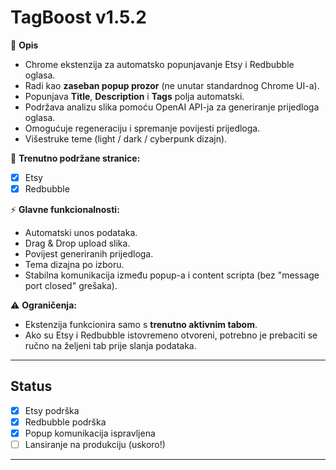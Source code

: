 # TagBoost v1.5.2

🚀 **Opis**
- Chrome ekstenzija za automatsko popunjavanje Etsy i Redbubble oglasa.
- Radi kao **zaseban popup prozor** (ne unutar standardnog Chrome UI-a).
- Popunjava **Title**, **Description** i **Tags** polja automatski.
- Podržava analizu slika pomoću OpenAI API-ja za generiranje prijedloga oglasa.
- Omogućuje regeneraciju i spremanje povijesti prijedloga.
- Višestruke teme (light / dark / cyberpunk dizajn).

🎯 **Trenutno podržane stranice:**
- [x] Etsy
- [x] Redbubble

⚡ **Glavne funkcionalnosti:**
- Automatski unos podataka.
- Drag & Drop upload slika.
- Povijest generiranih prijedloga.
- Tema dizajna po izboru.
- Stabilna komunikacija između popup-a i content scripta (bez "message port closed" grešaka).

⚠️ **Ograničenja:**
- Ekstenzija funkcionira samo s **trenutno aktivnim tabom**.
- Ako su Etsy i Redbubble istovremeno otvoreni, potrebno je prebaciti se ručno na željeni tab prije slanja podataka.

---

## **Status**
- [x] Etsy podrška
- [x] Redbubble podrška
- [x] Popup komunikacija ispravljena
- [ ] Lansiranje na produkciju (uskoro!)

---

